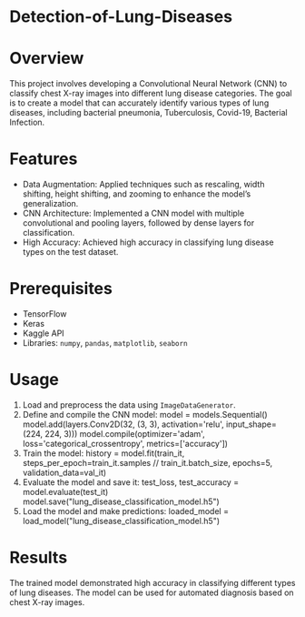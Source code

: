 # Detection-of-Lung-Diseases

# Overview
This project involves developing a Convolutional Neural Network (CNN) to classify chest X-ray images into different lung disease categories. The goal is to create a model that can accurately identify various types of lung diseases, including bacterial pneumonia, Tuberculosis, Covid-19, Bacterial Infection.

# Features
- Data Augmentation: Applied techniques such as rescaling, width shifting, height shifting, and zooming to enhance the model’s generalization.
- CNN Architecture: Implemented a CNN model with multiple convolutional and pooling layers, followed by dense layers for classification.
- High Accuracy: Achieved high accuracy in classifying lung disease types on the test dataset.

# Prerequisites
- TensorFlow
- Keras
- Kaggle API
- Libraries: `numpy`, `pandas`, `matplotlib`, `seaborn`

# Usage
1. Load and preprocess the data using `ImageDataGenerator`.
2. Define and compile the CNN model:
   model = models.Sequential()
   model.add(layers.Conv2D(32, (3, 3), activation='relu', input_shape=(224, 224, 3)))
   model.compile(optimizer='adam', loss='categorical_crossentropy', metrics=['accuracy'])
3. Train the model:
   history = model.fit(train_it, steps_per_epoch=train_it.samples // train_it.batch_size, epochs=5, validation_data=val_it)
4. Evaluate the model and save it:
   test_loss, test_accuracy = model.evaluate(test_it)
   model.save("lung_disease_classification_model.h5")
5. Load the model and make predictions:
   loaded_model = load_model("lung_disease_classification_model.h5")
   
# Results
The trained model demonstrated high accuracy in classifying different types of lung diseases. The model can be used for automated diagnosis based on chest X-ray images.